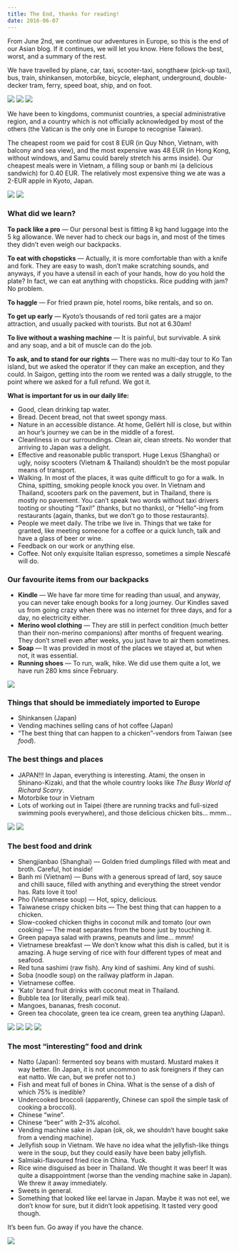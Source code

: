 ```yaml
---
title: The End, thanks for reading!
date: 2016-06-07
---
```


From June 2nd, we continue our adventures in Europe, so this is the end of our Asian blog. If it continues, we will let you know. Here follows the best, worst, and a summary of the rest.

We have travelled by plane, car, taxi, scooter-taxi, songthaew (pick-up taxi), bus, train, shinkansen, motorbike, bicycle, elephant, underground, double-decker tram, ferry, speed boat, ship, and on foot. 

![](../../img/000060.jpg)
![](../../img/000016.jpg)
![](../../img/000069.jpg)

We have been to kingdoms, communist countries, a special administrative region, and a country which is not officially acknowledged by most of the others (the Vatican is the only one in Europe to recognise Taiwan). 

The cheapest room we paid for cost 8 EUR (in Quy Nhon, Vietnam, with balcony and sea view), and the most expensive was 48 EUR (in Hong Kong, without windows, and Samu could barely stretch his arms inside). Our cheapest meals were in Vietnam, a filling soup or banh mi (a delicious sandwich) for 0.40 EUR. The relatively most expensive thing we ate was a 2-EUR apple in Kyoto, Japan.

![](../../img/sz1.jpg)
![](../../img/sz2.jpg)

### What did we learn?

__To pack like a pro__ — Our personal best is fitting 8 kg hand luggage into the 5 kg allowance. We never had to check our bags in, and most of the times they didn’t even weigh our backpacks.

__To eat with chopsticks__ — Actually, it is more comfortable than with a knife and fork. They are easy to wash, don’t make scratching sounds, and anyways, if you have a utensil in each of your hands, how do you hold the plate? In fact, we can eat anything with chopsticks. Rice pudding with jam? No problem.

__To haggle__ — For fried prawn pie, hotel rooms, bike rentals, and so on.

__To get up early__ — Kyoto’s thousands of red torii gates are a major attraction, and usually packed with tourists. But not at 6.30am!

__To live without a washing machine__ — It is painful, but survivable. A sink and any soap, and a bit of muscle can do the job.

__To ask, and to stand for our rights__ — There was no multi-day tour to Ko Tan island, but we asked the operator if they can make an exception, and they could. In Saigon, getting into the room we rented was a daily struggle, to the point where we asked for a full refund. We got it.

__What is important for us in our daily life:__
- Good, clean drinking tap water.
- Bread. Decent bread, not that sweet spongy mass.
- Nature in an accessible distance. At home, Gellért hill is close, but within an hour’s journey we can be in the middle of a forest.
- Cleanliness in our surroundings. Clean air, clean streets. No wonder that arriving to Japan was a delight.
- Effective and reasonable public transport. Huge Lexus (Shanghai) or ugly, noisy scooters (Vietnam & Thailand) shouldn’t be the most popular means of transport.
- Walking. In most of the places, it was quite difficult to go for a walk. In China, spitting, smoking people knock you over. In Vietnam and Thailand, scooters park on the pavement, but in Thailand, there is mostly no pavement. You can’t speak two words without taxi drivers tooting or shouting “Taxi!” (thanks, but no thanks), or “Hello”-ing from restaurants (again, thanks, but we don’t go to those restaurants).
- People we meet daily. The tribe we live in. Things that we take for granted, like meeting someone for a coffee or a quick lunch, talk and have a glass of beer or wine.
- Feedback on our work or anything else.
- Coffee. Not only exquisite Italian espresso, sometimes a simple Nescafé will do.

### Our favourite items from our backpacks
- __Kindle__ — We have far more time for reading than usual, and anyway, you can never take enough books for a long journey. Our Kindles saved us from going crazy when there was no internet for three days, and for a day, no electricity either.
- __Merino wool clothing__ — They are still in perfect condition (much better than their non-merino companions) after months of frequent wearing. They don’t smell even after weeks, you just have to air them sometimes.
- __Soap__ — It was provided in most of the places we stayed at, but when not, it was essential.
- __Running shoes__ — To run, walk, hike. We did use them quite a lot, we have run 280 kms since February.

![](../../img/kindle.jpg)

### Things that should be immediately imported to Europe
- Shinkansen (Japan)
- Vending machines selling cans of hot coffee (Japan)
- “The best thing that can happen to a chicken”-vendors from Taiwan (see _food_).

### The best things and places
- JAPAN!!! In Japan, everything is interesting. Atami, the onsen in Shinano-Kizaki, and that the whole country looks like _The Busy World of Richard Scarry_.
- Motorbike tour in Vietnam
- Lots of working out in Taipei (there are running tracks and full-sized swimming pools everywhere), and those delicious chicken bits… mmm…

![](../../img/japan.jpg)
![](../../img/motor.jpg)

### The best food and drink
- Shengjianbao (Shanghai) — Golden fried dumplings filled with meat and broth. Careful, hot inside!
- Banh mi (Vietnam) — Buns with a generous spread of lard, soy sauce and chilli sauce, filled with anything and everything the street vendor has. Rats love it too!
- Pho (Vietnamese soup) — Hot, spicy, delicious.
- Taiwanese crispy chicken bits — The best thing that can happen to a chicken.
- Slow-cooked chicken thighs in coconut milk and tomato (our own cooking) — The meat separates from the bone just by touching it.
- Green papaya salad with prawns, peanuts and lime… mmm!
- Vietnamese breakfast — We don’t know what this dish is called, but it is amazing. A huge serving of rice with four different types of meat and seafood.
- Red tuna sashimi (raw fish). Any kind of sashimi. Any kind of sushi.
- Soba (noodle soup) on the railway platform in Japan.
- Vietnamese coffee.
- ‘Kato’ brand fruit drinks with coconut meat in Thailand.
- Bubble tea (or literally, pearl milk tea).
- Mangoes, bananas, fresh coconut.
- Green tea chocolate, green tea ice cream, green tea anything (Japan).

![](../../img/kaja1.jpg)
![](../../img/kaja2.jpg)
![](../../img/kaja2a.jpg)
![](../../img/kaja3a.jpg)

### The most “interesting” food and drink
- Natto (Japan): fermented soy beans with mustard. Mustard makes it way better. (In Japan, it is not uncommon to ask foreigners if they can eat natto. We can, but we prefer not to.)
- Fish and meat full of bones in China. What is the sense of a dish of which 75% is inedible?
- Undercooked broccoli (apparently, Chinese can spoil the simple task of cooking a broccoli).
- Chinese “wine”.
- Chinese “beer” with 2–3% alcohol.
- Vending machine sake in Japan (ok, ok, we shouldn’t have bought sake from a vending machine).
- Jellyfish soup in Vietnam. We have no idea what the jellyfish-like things were in the soup, but they could easily have been baby jellyfish.
- Salmiaki-flavoured fried rice in China. Yuck.
- Rice wine disguised as beer in Thailand. We thought it was beer! It was quite a disappointment (worse than the vending machine sake in Japan). We threw it away immediately.
- Sweets in general.
- Something that looked like eel larvae in Japan. Maybe it was not eel, we don’t know for sure, but it didn’t look appetising. It tasted very good though.

Itʼs been fun. Go away if you have the chance. 

![](../../img/mi.jpg)
